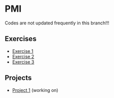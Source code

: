 # PMI
Codes are not updated frequently in this branch!!!
## Exercises

* [Exercise 1](https://github.com/renzhonglu11/PMI/tree/exe_1)
* [Exercise 2](https://github.com/renzhonglu11/PMI/tree/exe_2)
* [Exercise 3](https://github.com/renzhonglu11/PMI/tree/exe_3)

## Projects
* [Project 1](https://github.com/renzhonglu11/PMI/tree/proj_1) (working on)
